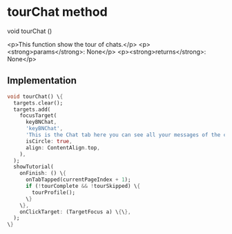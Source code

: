 


# tourChat method








void tourChat
()





\<p\>This function show the tour of chats.\</p\>
\<p\>\<strong\>params\</strong\>:
  None\</p\>
\<p\>\<strong\>returns\</strong\>:
  None\</p\>



## Implementation

```dart
void tourChat() \{
  targets.clear();
  targets.add(
    focusTarget(
      keyBNChat,
      'keyBNChat',
      'This is the Chat tab here you can see all your messages of the current selected organization',
      isCircle: true,
      align: ContentAlign.top,
    ),
  );
  showTutorial(
    onFinish: () \{
      onTabTapped(currentPageIndex + 1);
      if (!tourComplete && !tourSkipped) \{
        tourProfile();
      \}
    \},
    onClickTarget: (TargetFocus a) \{\},
  );
\}
```







